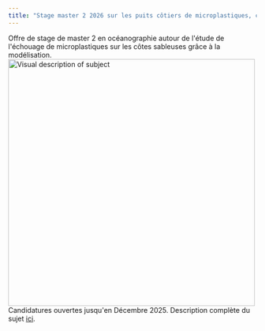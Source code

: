 ```yaml
---
title: "Stage master 2 2026 sur les puits côtiers de microplastiques, candidatures ouvertes!"
---
```

Offre de stage de master 2 en océanographie autour de l'étude de l'échouage de microplastiques sur les côtes sableuses grâce à la modélisation. 
<img src="{% link images/ChatGPT Image 23 oct. 2025, 15_26_13.png %}" alt="Visual description of subject" width="500">
Candidatures ouvertes jusqu'en Décembre 2025. Description complète du sujet [ici](https://crichon-lemar.github.io/crichon-lemar/open%20positions.html).